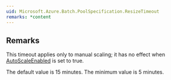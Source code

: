 ```yaml
---  
uid: Microsoft.Azure.Batch.PoolSpecification.ResizeTimeout  
remarks: *content  
---  
```

  
## Remarks  
 This timeout applies only to manual scaling; it has no effect when [AutoScaleEnabled](assetId:///P:Microsoft.Azure.Batch.PoolSpecification.AutoScaleEnabled?qualifyHint=False&autoUpgrade=True) is set              to true.  
  
 The default value is 15 minutes. The minimum value is 5 minutes.